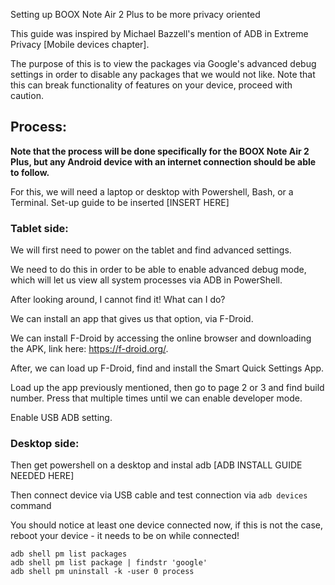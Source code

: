 Setting up BOOX Note Air 2 Plus to be more privacy oriented

This guide was inspired by Michael Bazzell's mention of ADB in Extreme Privacy [Mobile devices chapter].

The purpose of this is to view the packages via Google's advanced debug settings in order to disable any packages that we would not like. Note that this can break functionality of features on your device, proceed with caution.

## Process:
**Note that the process will be done specifically for the BOOX Note Air 2 Plus, but any Android device with an internet connection should be able to follow.**

For this, we will need a laptop or desktop with Powershell, Bash, or a Terminal. Set-up guide to be inserted [INSERT HERE]

### Tablet side:

We will first need to power on the tablet and find advanced settings. 

We need to do this in order to be able to enable advanced debug mode, which will let us view all system processes via ADB in PowerShell.

After looking around, I cannot find it! What can I do?

We can install an app that gives us that option, via F-Droid. 

We can install F-Droid by accessing the online browser and downloading the APK, link here: https://f-droid.org/.

After, we can load up F-Droid, find and install the Smart Quick Settings App.

Load up the app previously mentioned, then go to page 2 or 3 and find build number. Press that multiple times until we can enable developer mode.

Enable USB ADB setting.

### Desktop side:

Then get powershell on a desktop and instal adb [ADB INSTALL GUIDE NEEDED HERE]

Then connect device via USB cable and test connection via ```adb devices``` command

You should notice at least one device connected now, if this is not the case, reboot your device - it needs to be on while connected!

```
adb shell pm list packages
adb shell pm list package | findstr 'google'
adb shell pm uninstall -k -user 0 process
```

